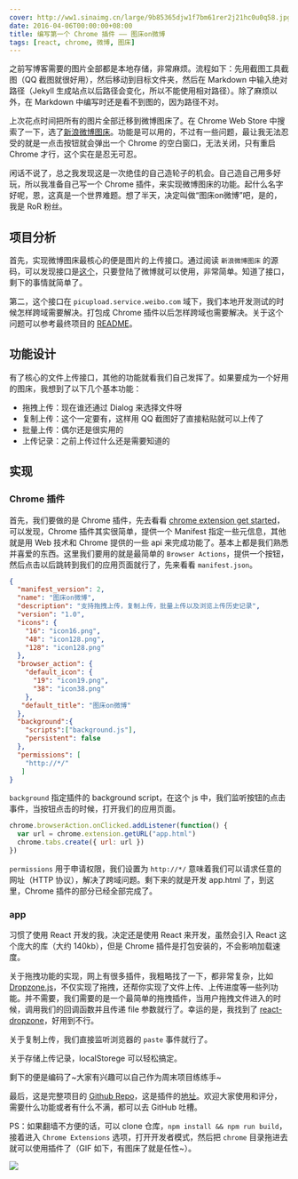 ```yaml
---
cover: http://ww1.sinaimg.cn/large/9b85365djw1f7bm61rer2j21hc0u0q58.jpg
date: 2016-04-06T00:00:00+08:00
title: 编写第一个 Chrome 插件 —— 图床on微博
tags: [react, chrome, 微博, 图床]
---
```

之前写博客需要的图片全部都是本地存储，非常麻烦。流程如下：先用截图工具截图（QQ 截图就很好用），然后移动到目标文件夹，然后在 Markdown 中输入绝对路径（Jekyll 生成站点以后路径会变化，所以不能使用相对路径）。除了麻烦以外，在 Markdown 中编写时还是看不到图的，因为路径不对。

上次花点时间把所有的图片全部迁移到微博图床了。在 Chrome Web Store 中搜索了一下，选了[新浪微博图床](https://chrome.google.com/webstore/detail/%E6%96%B0%E6%B5%AA%E5%BE%AE%E5%8D%9A%E5%9B%BE%E5%BA%8A/fdfdnfpdplfbbnemmmoklbfjbhecpnhf?utm_source=chrome-ntp-icon)。功能是可以用的，不过有一些问题，最让我无法忍受的就是一点击按钮就会弹出一个 Chrome 的空白窗口，无法关闭，只有重启 Chrome 才行，这个实在是忍无可忍。

闲话不说了，总之我发现这是一次绝佳的自己造轮子的机会。自己造自己用多好玩，所以我准备自己写一个 Chrome 插件，来实现微博图床的功能。起什么名字好呢，恩，这真是一个世界难题。想了半天，决定叫做“图床on微博”吧，是的，我是 RoR 粉丝。

<!--more-->

## 项目分析

首先，实现微博图床最核心的便是图片的上传接口。通过阅读 `新浪微博图床` 的源码，可以发现接口是[这个](http://picupload.service.weibo.com/interface)，只要登陆了微博就可以使用，非常简单。知道了接口，剩下的事情就简单了。

第二，这个接口在 `picupload.service.weibo.com` 域下，我们本地开发测试的时候怎样跨域需要解决。打包成 Chrome 插件以后怎样跨域也需要解决。关于这个问题可以参考最终项目的 [README](https://github.com/fate-lovely/pic-on-weibo)。

## 功能设计

有了核心的文件上传接口，其他的功能就看我们自己发挥了。如果要成为一个好用的图床，我想到了以下几个基本功能：

- 拖拽上传：现在谁还通过 Dialog 来选择文件呀
- 复制上传：这个一定要有，这样用 QQ 截图好了直接粘贴就可以上传了
- 批量上传：偶尔还是很实用的
- 上传记录：之前上传过什么还是需要知道的

## 实现

### Chrome 插件

首先，我们要做的是 Chrome 插件，先去看看 [chrome extension get started](https://developer.chrome.com/extensions/getstarted)，可以发现，Chrome 插件其实很简单，提供一个 Manifest 指定一些元信息，其他就是用 Web 技术和 Chrome 提供的一些 api 来完成功能了。基本上都是我们熟悉并喜爱的东西。这里我们要用的就是最简单的 `Browser Actions`，提供一个按钮，然后点击以后跳转到我们的应用页面就行了，先来看看 `manifest.json`。


```json
{
  "manifest_version": 2,
  "name": "图床on微博",
  "description": "支持拖拽上传，复制上传，批量上传以及浏览上传历史记录",
  "version": "1.0",
  "icons": {
    "16": "icon16.png",
    "48": "icon128.png",
    "128": "icon128.png"
  },
  "browser_action": {
    "default_icon": {
      "19": "icon19.png",
      "38": "icon38.png"
    },
   "default_title": "图床on微博"
  },
  "background":{
    "scripts":["background.js"],
    "persistent": false
  },
  "permissions": [
    "http://*/"
   ]
}
```

`background` 指定插件的 background script，在这个 js 中，我们监听按钮的点击事件，当按钮点击的时候，打开我们的应用页面。

```javascript
chrome.browserAction.onClicked.addListener(function() {
  var url = chrome.extension.getURL("app.html")
  chrome.tabs.create({ url: url })
})
```

`permissions` 用于申请权限，我们设置为 `http://*/` 意味着我们可以请求任意的网址（HTTP 协议），解决了跨域问题。剩下来的就是开发 app.html 了，到这里，Chrome 插件的部分已经全部完成了。

### app

习惯了使用 React 开发的我，决定还是使用 React 来开发，虽然会引入 React 这个庞大的库（大约 140kb），但是 Chrome 插件是打包安装的，不会影响加载速度。

关于拖拽功能的实现，网上有很多插件，我粗略找了一下，都非常复杂，比如 [Dropzone.js](http://www.dropzonejs.com/)，不仅实现了拖拽，还帮你实现了文件上传、上传进度等一些列功能。并不需要，我们需要的是一个最简单的拖拽插件，当用户拖拽文件进入的时候，调用我们的回调函数并且传递 file 参数就行了。幸运的是，我找到了 [react-dropzone](https://github.com/okonet/react-dropzone)，好用到不行。

关于复制上传，我们直接监听浏览器的 `paste` 事件就行了。

关于存储上传记录，localStorege 可以轻松搞定。

剩下的便是编码了~大家有兴趣可以自己作为周末项目练练手~

最后，这是完整项目的 [Github Repo](https://github.com/fate-lovely/pic-on-weibo)，这是插件的[地址](https://chrome.google.com/webstore/detail/%E5%9B%BE%E5%BA%8Aon%E5%BE%AE%E5%8D%9A/opblldeehobgiedgjgamaklagilmkagc/related)。欢迎大家使用和评分，需要什么功能或者有什么不满，都可以去 GitHub 吐槽。

PS：如果翻墙不方便的话，可以 clone 仓库，`npm install && npm run build`，接着进入 `Chrome Extensions` 选项，打开开发者模式，然后把 `chrome` 目录拖进去就可以使用插件了（GIF 如下，有图床了就是任性~）。

![](http://ww4.sinaimg.cn/large/9b85365djw1f2twd1698tg21a90p51ky.gif)
